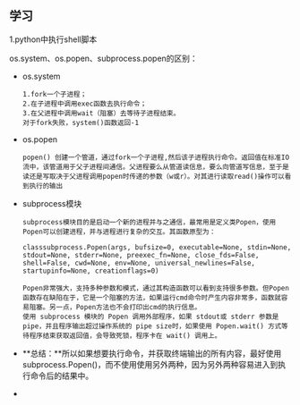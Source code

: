 ## 学习

1.python中执行shell脚本

os.system、os.popen、subprocess.popen的区别：

- os.system

  ```
  1.fork一个子进程；
  2.在子进程中调用exec函数去执行命令；
  3.在父进程中调用wait（阻塞）去等待子进程结束。
  对于fork失败，system()函数返回-1
  ```

- os.popen

  ```
  popen() 创建一个管道，通过fork一个子进程,然后该子进程执行命令。返回值在标准IO流中，该管道用于父子进程间通信。父进程要么从管道读信息，要么向管道写信息，至于是读还是写取决于父进程调用popen时传递的参数（w或r）。对其进行读取read()操作可以看到执行的输出
  ```

- subprocess模块

  ```
  subprocess模块目的是启动一个新的进程并与之通信，最常用是定义类Popen，使用Popen可以创建进程，并与进程进行复杂的交互。其函数原型为：
  
  classsubprocess.Popen(args, bufsize=0, executable=None, stdin=None, stdout=None, stderr=None, preexec_fn=None, close_fds=False, shell=False, cwd=None, env=None, universal_newlines=False, startupinfo=None, creationflags=0)
  
  Popen非常强大，支持多种参数和模式，通过其构造函数可以看到支持很多参数。但Popen函数存在缺陷在于，它是一个阻塞的方法，如果运行cmd命令时产生内容非常多，函数就容易阻塞。另一点，Popen方法也不会打印出cmd的执行信息。
  使用 subprocess 模块的 Popen 调用外部程序，如果 stdout或 stderr 参数是 pipe，并且程序输出超过操作系统的 pipe size时，如果使用 Popen.wait() 方式等待程序结束获取返回值，会导致死锁，程序卡在 wait() 调用上。
  ```

- **总结：**所以如果想要执行命令，并获取终端输出的所有内容，最好使用subprocess.Popen()，而不使用使用另外两种，因为另外两种容易进入到执行命令后的结果中。

- 

